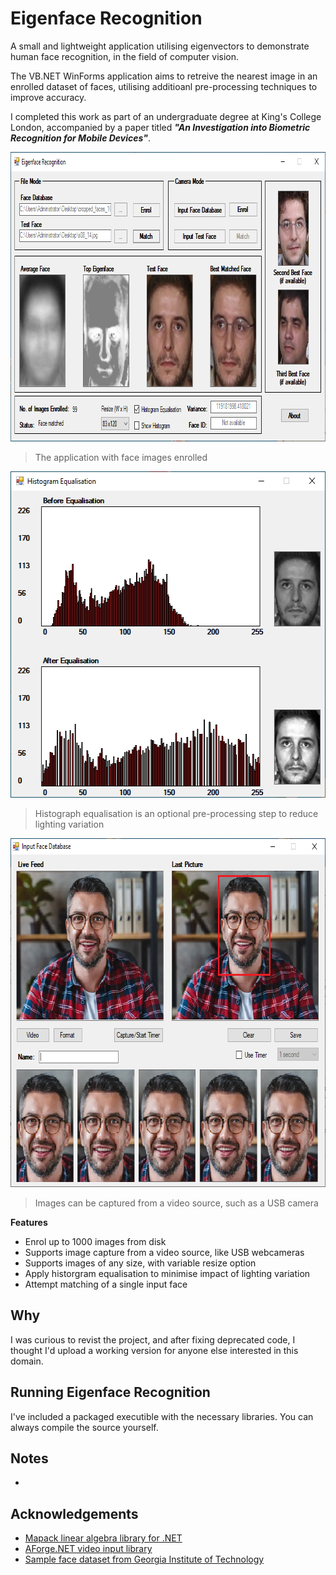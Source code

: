 # Eigenface Recognition

A small and lightweight application utilising eigenvectors to demonstrate human face recognition, in the field of computer vision.

The VB.NET WinForms application aims to retreive the nearest image in an enrolled dataset of faces, utilising additioanl pre-processing techniques to improve accuracy.

I completed this work as part of an undergraduate degree at King's College London, accompanied by a paper titled ***"An Investigation into Biometric Recognition for Mobile Devices"***.

<img src="images/eigenface_recognition_01.png" width="847" height="463"/>

> The application with face images enrolled

<img src="images/eigenface_recognition_02.png" width="564" height="522"/>

> Histograph equalisation is an optional pre-processing step to reduce lighting variation

<img src="images/eigenface_recognition_03.png" width="686" height="558"/>

> Images can be captured from a video source, such as a USB camera

**Features**
- Enrol up to 1000 images from disk
- Supports image capture from a video source, like USB webcameras
- Supports images of any size, with variable resize option
- Apply historgram equalisation to minimise impact of lighting variation
- Attempt matching of a single input face

## Why

I was curious to revist the project, and after fixing deprecated code, I thought I'd upload a working version for anyone else interested in this domain.

## Running Eigenface Recognition
I've included a packaged executible with the necessary libraries. You can always compile the source yourself.


## Notes
- 

## Acknowledgements
- [Mapack linear algebra library for .NET](https://github.com/filgood/Mapack)
- [AForge.NET video input library](https://github.com/andrewkirillov/AForge.NET)
- [Sample face dataset from Georgia Institute of Technology](https://www.anefian.com/research/face_reco.htm)